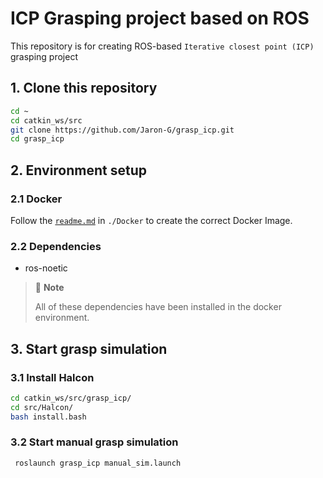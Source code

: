 # ICP Grasping project based on ROS
This repository is for creating ROS-based `Iterative closest point (ICP)`  grasping project

## 1. Clone this repository

```bash
cd ~
cd catkin_ws/src
git clone https://github.com/Jaron-G/grasp_icp.git
cd grasp_icp
```
## 2. Environment setup

### 2.1 Docker
Follow the [`readme.md`](./Docker/readme.md) in `./Docker` to create the correct Docker Image. 
### 2.2 Dependencies
- ros-noetic

> :memo: **Note**
>
> All of these dependencies have been installed in the docker environment.

## 3. Start grasp simulation
### 3.1 Install Halcon
```bash
cd catkin_ws/src/grasp_icp/
cd src/Halcon/
bash install.bash
```
### 3.2 Start manual grasp simulation
```bash
 roslaunch grasp_icp manual_sim.launch 
```
